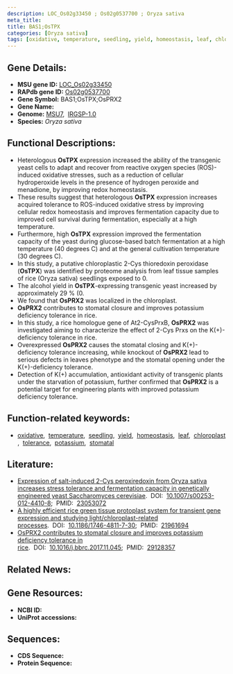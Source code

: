 ```yaml
---
description: LOC_Os02g33450 ; Os02g0537700 ; Oryza sativa
meta_title:
title: BAS1;OsTPX
categories: [Oryza sativa]
tags: [oxidative, temperature, seedling, yield, homeostasis, leaf, chloroplast, tolerance, potassium, stomatal]
---
```


## Gene Details:
- **MSU gene ID:** [LOC_Os02g33450](http://rice.uga.edu/cgi-bin/ORF_infopage.cgi?orf=LOC_Os02g33450)  
- **RAPdb gene ID:** [Os02g0537700](https://rapdb.dna.affrc.go.jp/locus/?name=Os02g0537700)  
- **Gene Symbol:** BAS1;OsTPX;OsPRX2
- **Gene Name:**
- **Genome:**  [MSU7](http://rice.uga.edu/),&nbsp;&nbsp;[IRGSP-1.0](https://rapdb.dna.affrc.go.jp/download/irgsp1.html)
- **Species:** *Oryza sativa*

## Functional Descriptions:
   - Heterologous **OsTPX** expression increased the ability of the transgenic yeast cells to adapt and recover from reactive oxygen species (ROS)-induced oxidative stresses, such as a reduction of cellular hydroperoxide levels in the presence of hydrogen peroxide and menadione, by improving redox homeostasis.
   - These results suggest that heterologous **OsTPX** expression increases acquired tolerance to ROS-induced oxidative stress by improving cellular redox homeostasis and improves fermentation capacity due to improved cell survival during fermentation, especially at a high temperature.
   - Furthermore, high **OsTPX** expression improved the fermentation capacity of the yeast during glucose-based batch fermentation at a high temperature (40 degrees C) and at the general cultivation temperature (30 degrees C).
   - In this study, a putative chloroplastic 2-Cys thioredoxin peroxidase (**OsTPX**) was identified by proteome analysis from leaf tissue samples of rice (Oryza sativa) seedlings exposed to 0.
   - The alcohol yield in **OsTPX**-expressing transgenic yeast increased by approximately 29 % (0.
   - We found that **OsPRX2** was localized in the chloroplast.
   - **OsPRX2** contributes to stomatal closure and improves potassium deficiency tolerance in rice.
   - In this study, a rice homologue gene of At2-CysPrxB, **OsPRX2** was investigated aiming to characterize the effect of 2-Cys Prxs on the K(+)-deficiency tolerance in rice.
   - Overexpressed **OsPRX2** causes the stomatal closing and K(+)-deficiency tolerance increasing, while knockout of **OsPRX2** lead to serious defects in leaves phenotype and the stomatal opening under the K(+)-deficiency tolerance.
   - Detection of K(+) accumulation, antioxidant activity of transgenic plants under the starvation of potassium, further confirmed that **OsPRX2** is a potential target for engineering plants with improved potassium deficiency tolerance.

## Function-related keywords:
   - [oxidative](/tags/oxidative/),&nbsp;&nbsp;[temperature](/tags/temperature/),&nbsp;&nbsp;[seedling](/tags/seedling/),&nbsp;&nbsp;[yield](/tags/yield/),&nbsp;&nbsp;[homeostasis](/tags/homeostasis/),&nbsp;&nbsp;[leaf](/tags/leaf/),&nbsp;&nbsp;[chloroplast](/tags/chloroplast/),&nbsp;&nbsp;[tolerance](/tags/tolerance/),&nbsp;&nbsp;[potassium](/tags/potassium/),&nbsp;&nbsp;[stomatal](/tags/stomatal/)

## Literature:
   - [Expression of salt-induced 2-Cys peroxiredoxin from Oryza sativa increases stress tolerance and fermentation capacity in genetically engineered yeast Saccharomyces cerevisiae](https://www.doi.org/10.1007/s00253-012-4410-8).&nbsp;&nbsp;DOI:&nbsp;&nbsp;[10.1007/s00253-012-4410-8](https://www.doi.org/10.1007/s00253-012-4410-8);&nbsp;&nbsp;PMID:&nbsp;&nbsp;[23053072](https://pubmed.ncbi.nlm.nih.gov/23053072/)
   - [A highly efficient rice green tissue protoplast system for transient gene expression and studying light/chloroplast-related processes](https://www.doi.org/10.1186/1746-4811-7-30).&nbsp;&nbsp;DOI:&nbsp;&nbsp;[10.1186/1746-4811-7-30](https://www.doi.org/10.1186/1746-4811-7-30);&nbsp;&nbsp;PMID:&nbsp;&nbsp;[21961694](https://pubmed.ncbi.nlm.nih.gov/21961694/)
   - [OsPRX2 contributes to stomatal closure and improves potassium deficiency tolerance in rice](https://www.doi.org/10.1016/j.bbrc.2017.11.045).&nbsp;&nbsp;DOI:&nbsp;&nbsp;[10.1016/j.bbrc.2017.11.045](https://www.doi.org/10.1016/j.bbrc.2017.11.045);&nbsp;&nbsp;PMID:&nbsp;&nbsp;[29128357](https://pubmed.ncbi.nlm.nih.gov/29128357/)

## Related News:

## Gene Resources:
- **NCBI ID:**  []()
- **UniProt accessions:** [](https://www.uniprot.org/uniprotkb//entry)

## Sequences:
- **CDS Sequence:**
- **Protein Sequence:**

